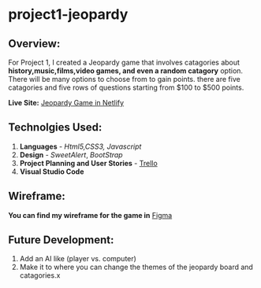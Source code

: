 # project1-jeopardy

## Overview:

For Project 1, I created a Jeopardy game that involves catagories about **history,music,films,video games, and even a random catagory** option. There will be many options to choose from to gain points. there are five catagories and five rows of questions starting from $100 to $500 points.

**Live Site:** [Jeopardy Game in Netlify]()

## Technolgies Used:

1. **Languages** - _Html5,CSS3, Javascript_
2. **Design** - _SweetAlert_, _BootStrap_
3. **Project Planning and User Stories** - [Trello](https://trello.com/b/nZjs7kGY/project-1)
4. **Visual Studio Code**

## Wireframe:

**You can find my wireframe for the game in** [Figma](https://www.figma.com/file/PlxJoSMyUQY52f9L5y4I4vVf/Project-1?node-id=0%3A1)

## Future Development:

1. Add an AI like (player vs. computer)
2. Make it to where you can change the themes of the jeopardy board and catagories.x
